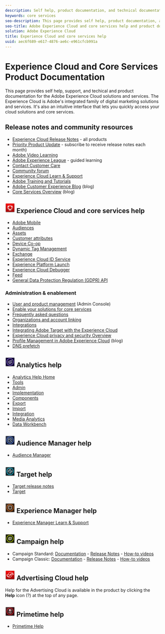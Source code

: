```yaml
---
description: Self help, product documentation, and technical documentation for the Adobe Experience Cloud. The Experience Cloud is Adobe's integrated family of digital marketing solutions and services.
keywords: core services
seo-description: This page provides self help, product documentation, and technical documentation for the Experience Cloud.
seo-title: Adobe Experience Cloud and core services help and product documentation.
solution: Adobe Experience Cloud
title: Experience Cloud and core services help
uuid: aec6f689-e617-4876-ae6c-e961cfcb991a
---
```


# Experience Cloud and Core Services Product Documentation

This page provides self help, support, and techical and product documentation for the Adobe Experience Cloud solutions and services. The Experience Cloud is Adobe's integrated family of digital marketing solutions and services. It's also an intuitive interface that lets you quickly access your cloud solutions and core services.

## Release notes and community resources

* [Experience Cloud Release Notes](https://docs.adobe.com/content/help/en/release-notes/experience-cloud/current.html) - all products
* [Priority Product Update](https://www.adobe.com/subscription/priority-product-update.html) - subscribe to receive release notes each month)
* [Adobe Video Learning](https://helpx.adobe.com/experience-cloud/tutorials.html)
* [Adobe Experience League](https://landing.adobe.com/experience-league/) - guided learning
* [Contact Customer Care](https://helpx.adobe.com/contact/enterprise-support.ec.html)
* [Community forum](https://forums.adobe.com/community/experience-cloud)
* [Experience Cloud Learn & Support](https://helpx.adobe.com/support/experience-cloud.html)
* [Adobe Training and Tutorials](https://helpx.adobe.com/learning.html?promoid=KAUDK)
* [Adobe Customer Experience Blog](https://theblog.adobe.com/customer-experience/) (blog)
* [Core Services Overview](https://theblog.adobe.com/part-2-capturing-leveraging-consumer-behavior-adobe-marketing-cloud/) (blog)

## ![Experience Cloud help](assets/experience_cloud_appicon_32.png) Experience Cloud and core services help

* [Adobe Mobile](https://docs.adobe.com/content/help/en/mobile-services/using/home.html)
* [Audiences](https://docs.adobe.com/content/help/en/core-services/interface/audiences/audience-library.html)
* [Assets](experience-cloud-assets/experience-cloud-assets.md)
* [Customer attributes](https://docs.adobe.com/content/help/en/core-services/interface/customer-attributes/attributes.html)
* [Device Co-op](https://docs.adobe.com/content/help/en/device-co-op/using/home.html)
* [Dynamic Tag Management](https://docs.adobe.com/content/help/en/dtm/using/dtm-home.html)
* [Exchange](https://experiencecloud.adobeexchange.com/)
* [Experience Cloud ID Service](https://docs.adobe.com/content/help/en/id-service/using/home.html)
* [Experience Platform Launch](https://docs.adobelaunch.com/)
* [Experience Cloud Debugger](https://marketing.adobe.com/resources/help/en_US/experience-cloud-debugger/)
* [Feed](feed.md)
* [General Data Protection Regulation (GDPR) API](https://www.adobe.io/apis/experiencecloud/gdpr.html)

### Administration & enablement

* [User and product management](admin-getting-started/admin-getting-started.md) (Admin Console)
* [Enable your solutions for core services](core-services/core-services.md)
* [Frequently asked questions](admin-getting-started/admin-getting-started.md)
* [Organizations and account linking](admin-getting-started/organizations.md)
* [Integrations](marketing-cloud-integrations.md)
* [Integrating Adobe Target with the Experience Cloud](https://docs.adobe.com/content/help/en/target/using/integrate/a4t/a4t.html)
* [Experience Cloud privacy and security Overview](assets/Adobe-Marketing-Cloud-Privacy-and-Security-Overview.pdf)
* [Profile Management in Adobe Experience Cloud](https://theblog.adobe.com/profile-management-adobe-marketing-cloud-comes-together/) (blog)
* [DNS prefetch](admin-getting-started/admin-getting-started.md#concept_6BC8C6856E3644F8956D7AD0A96383B7)

## ![Analytics Help](assets/mc_analytics_32.png) Analytics help

* [Analytics Help Home](https://docs.adobe.com/content/help/en/analytics/landing/home.html)
* [Tools](https://docs.adobe.com/content/help/en/analytics/analyze/home.html)
* [Admin](https://docs.adobe.com/content/help/en/analytics/admin/home.html)
* [Implementation](https://docs.adobe.com/content/help/en/analytics/implementation/home.html)
* [Components](https://docs.adobe.com/content/help/en/analytics/components/home.html)
* [Export](https://docs.adobe.com/content/help/en/analytics/export/home.html)
* [Import](https://docs.adobe.com/content/help/en/analytics/import/home.html)
* [Integration](https://docs.adobe.com/content/help/en/analytics/integration/home.html)
* [Media Analytics](https://docs.adobe.com/content/help/en/media-analytics/using/media-overview.html)
* [Data Workbench](https://marketing.adobe.com/resources/help/en_US/insight/)

## ![Audience Manager Help](assets/mc_audiencemanager_32.png) Audience Manager help

* [Audience Manager](https://docs.adobe.com/content/help/en/audience-manager/user-guide/aam-home.html)

## ![Target Help](assets/mc_target_32.png) Target help

* [Target release notes](https://docs.adobe.com/content/help/en/target/using/release-notes/release-notes.html)
* [Target](https://docs.adobe.com/content/help/en/target/using/target-home.html)

## ![Experience Manager Help](assets/mc_experiencemanager_32.png) Experience Manager help

* [Experience Manager Learn & Support](https://helpx.adobe.com/support/experience-manager.html)

## ![Campaign Help](assets/mc_campaign_32.png) Campaign help

* Campaign Standard: [Documentation](https://helpx.adobe.com/support/campaign/standard.html) - [Release Notes](https://docs.adobe.com/content/help/en/campaign-standard/using/release-notes/release-notes.html) - [How-to videos](https://docs.adobe.com/content/help/en/campaign-learn/campaign-standard-tutorials/overview.html)
* Campaign Classic: [Documentation](https://helpx.adobe.com/support/campaign/classic.html) - [Release Notes](https://docs.campaign.adobe.com/doc/AC/en/RN.html) - [How-to videos](https://docs.adobe.com/content/help/en/campaign-learn/campaign-classic-tutorials/overview.html)

## ![Advertising Cloud Help](assets/advertisingcloud_appicon_32.png) Advertising Cloud help

Help for the Advertising Cloud is available in the product by clicking the **Help** icon (?) at the top of any page.

## ![Primetime Help](assets/primetime_app_32.png) Primetime help

* [Primetime Help](http://help.adobe.com/en_US/primetime/)
